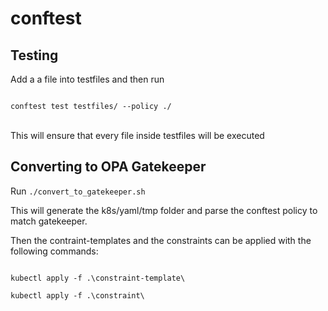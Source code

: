 # conftest

## Testing

Add a a file into testfiles and then run <br/>

<code>
conftest test testfiles/ --policy ./
</code>
<br/>


This will ensure that every file inside testfiles will be executed


## Converting to OPA Gatekeeper

Run <code>./convert_to_gatekeeper.sh</code><br/>


This will generate the k8s/yaml/tmp folder and parse the conftest policy to match gatekeeper.

Then the contraint-templates and the constraints can be applied with the following commands:

<code>
kubectl apply -f .\constraint-template\ <br/>
kubectl apply -f .\constraint\
</code>